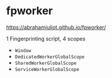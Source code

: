 # fpworker

https://abrahamjuliot.github.io/fpworker/

1 Fingerprinting script, 4 scopes
  - `Window`
  - `DedicatedWorkerGlobalScope`
  - `SharedWorkerGlobalScope`
  - `ServiceWorkerGlobalScope`
